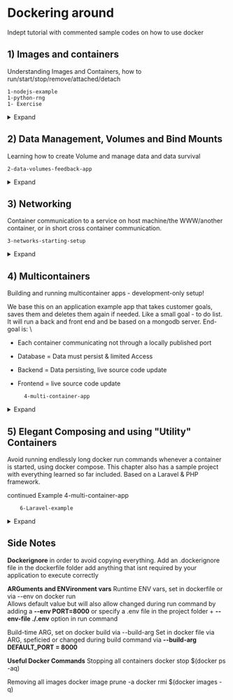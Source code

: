 # Dockering around

Indept tutorial with commented sample codes on how to use docker 

## 1) Images and containers
Understanding Images and Containers, how to run/start/stop/remove/attached/detach

    1-nodejs-example
    1-python-rng
    1- Exercise

<details>
     <summary>Expand</summary>

 

   ### Deleting images and containers 

   Listing images by **docker images**, and containers by **docker ps** 

   Either run a docker **rm all_the_container_names** you want to remove found via docker ps -a. \
   Similarly **docker rmi** removes images by img id, but only if no (even stopped) container is based on that image anymore

   **docker image prune** removes all unused images

   **docker --rm run image_name** add the --rm flag in the run command will remove as soon as container is stopped

   ### Tagging/naming images/containers 
   **docker image inspect img_id** to get metadata 

   name container by: \
   **docker run --name own_name img_id**
   e.g docker run -p 3000:80 -d --rm --name kiki_goals 568dceade80f   see docker run --help for clarification of -d and --rm

   name images by: \
   **docker build -t goals:latest_kiki .** 
   name : tag principle, name defines a group of possible mor specialized images e.g python, tag defines a specialized image within group of images e.g python version \
   New containers can be run by defining the tag instead of image ID

   re-tagging images by 
   **docker tag old_name:tag new_name**
   creates clone of old images with new name but will not delete old image

   ### Pushing docker images on docker hub
   1) Log into docker hub and create a repo there, repo = images
   2) Rename image to repo name 
   3) Log in to docker as admin of the repo 
   4) Use the provided push command on docker hub locally


   To pull simple go **docker pull name** will always pull the latest image of this repo, can also do docker run if the image isnt there locally docker will check on docker hub

</details>

## 2) Data Management, Volumes and Bind Mounts
Learning how to create Volume and manage data and data survival 

    2-data-volumes-feedback-app

<details>
     <summary>Expand</summary>
     
   Images are read only (Code + Environment), not changeable once built \
   Temp app data (user input) is stored in containers with read/write access. Dynamic, changing and cleared regularly \
   Permanent App data (User accounts eg)fetched/produced in running container, store in files/database/ most not be lost if 
   container stops/restarts, read/write, stored with container + volumes

   ### Volumes
   Managed by Docker, used fot persistent data one does not need to edit directly, e.g user accounts, feedback text etc

   Check Data_volumes_feedback_app to see an example for volumes \
   Problem if container is removed, all created data in the container is lost, using volumes structures for this problem. 

   Volumes = folders on the host machine which are mounted (made available) into containers  /some_path(host) -> /app/user_data
   Connect a folder outside the container with a folder inside, changes are made to either a reflected in both. Volumes but only named, persist if a container is shut down.

   See the volumes: 

       docker volume ls

   Create an anonymous volume: \

       docker run -v /app/data or inside the dockerfile via VOLUME

   Create a named volume during first-time running a container: \

       docker run -v data:/app/data

   Create a Bind Mount: \

       docker run -v /path/to/code:/app/code

   Removing Anonymous Volumes: \

       docker volume rm VOL_NAME** or **docker volume prune

   ### Bind Mounts
   Managed by yourself = you define folder/path on host machine \
   Used for presistent/editable data e.g source code

   Create a bind mount during via run container command: \

       docker run -d -p 3000:80 --rm --name feedback-app  -v feedback:/app/feedback -v "absolute_path_to_project_folder:/app" -v /app/node_modules image_name( this is created by npm install)

       shortcut: -v "%cd%":/app

   First **-v feedback:/app/feedback** will create a named volume managed by docker for the feedback files. If we omit this we get copies on our local machine as well in the original app/path but this is not desired since we dont want to manage them by ourselves

   Second **-v "absolute_path_to_project_folder:/app"** This will override everything in the container app folder with the local machine folder. We use it to sync the code in real time e.g when we change the feedback.html and reload we see the change immediately. But that also means everything in the docker file e.g run npm install is rendered useless.

   Third **-v /app/node_modules image_name** To counter the effect of the bind mount previously mentioned, have an anonymous volume running in parallel, longer path wins and gets priority. This will ensure that the npm install content stays alive. But this must be specified in the docker run command not the docker file itself then.
  

   ### Side notes
   Code changes to the .js file are not reflected in real time, due to a nodejs specific problem, visit **server.js** and **package.json** to see. In short use a package which watches the file system and restarts the node server whenever sth changes. Add to jsonfile: 

        "devDependencies": {"nodemon":"2.0.20" } 

   Read-only mode by adding :ro, eg docker run -v /path/to/code:/app/code:ro \
   For example for source code, container should not be able to write and change the code. But make sure to exclude all folders that should be changed by the container during run time. Good practice to clarify things. watch the oder :ro needs to be last of all declared volumes. E.g

    docker run -d --rm -p 3000:80 --name feedback-app -v feedback:/app/feedback -v /app/node_modules -v /app/temp -v "path/to/codebase:/app:ro" volumes:latest

   Inspect via **docker volume inspect VOLUME_NAME**

   Bind VS Copy \
   Keep in mind most of the volume command are called during a development process. Once the app is finished bind mounts wont be used and hence we still need the copy . . in the docker file

</details>

## 3) Networking 
Container communication to a service on host machine/the WWW/another container, or in short cross container communication.

    3-networks-starting-setup

<details>
    <summary>Expand</summary>

For visualization of this example get postman and send a get request to localhost:3000/movies \
send a post request to localhost:3000/favorites choose json format, adding via raw body format {"name": , "type": , "url" :} \
Check via get request to favorites if it was saved correctly and voila good job

### Three ways of communications 

WWW \
Requesting from inside a container to WWW will just work 

Local Machine \
Requesting to a local machine server needs a change in domain to be understood by docker. \
**local host** needs to be changed into **host.docker.internal** on the js.script, can be used anywhere where one needs a domain/url like mongodb or html etc etc

Container to Container \
In our example run an image / mongo from dockerhub in this case. For in depth go to docker hub and read the doc. \
Hard way, rebuild everytime to adjust to ip change and manual look up: \
**docker container inspect mongodb** to read out ip address of the container, and use that in the connect part of the js. script\

**Container Networks** for easier and multiple container to container communication. All containers in a docker network can talk to each other and docker will take care of IPs automacially, first create a network, then run containers with the network flag to put them inside the same network.
Container to container connection does not require any published port 

    docker network create mynetwork-net
    docker run --network my_network ...


Side notes: Network behavior can be set via --driver options, default here is bridge and makes the most sense in most cases, for more info look up more information about docker network drivers
</details>

## 4) Multicontainers 
Building and running multicontainer apps - development-only setup!

We base this on an application example app that takes customer goals, saves them and deletes them again if needed. Like a small goal - to do list. 
It will run a back and front end and be based on a mongodb server. End-goal is: \
- Each container communicating not through a locally published port 
- Database = Data must persist & limited Access
- Backend = Data persisting, live source code update
- Frontend = live source code update

        4-multi-container-app
    
<details>
    <summary>Expand</summary>

### Basic set-up
1) MongoDB Service dockerization 
Run of the dockerhub mongodb image:latest will automatically pull the image and build the container. Optional - publish the port as long as backend isnt dockerized this node api will talk to database as if run on local machine \
    
        no network: docker run --name mongodb -d --rm -p 27017:27017 mongo 

    
2)  Dockerize Backend  refer to docker file 

        no network: docker run --name goals-back --rm -d -p 80:80 backend_image_name

    
3) Dockerize Frontend, refer to docker file again, older version might need an -it interactive mode flag during run 

        no network: docker run --name react-goals -d --rm  -p 3000:3000 frontend-image_name

### Network optimization
Create a network and run all containers connected to the network w/o port publishing, only the frontend needs publishing because we want to ultimately interact with it on our local host machine. In order to have endpoints in frontend application reachable we need to publish port 80 on the backend application, so that that application is still available on local host, front-end needs to due to how react works. Frontend part that runs in container doesnt care about the network so no network addition necessary

        Docker network create goals-net

        Docker run --name mongodb --rm -d --network goals-net mongo

        Docker run --name goals-back --rm -d --network goals-net -p 80:80 backend_img_name

        Docker run --name goals-front --rm -d -p 3000:3000 -it frontend_img_name


### Volume addition 

**Database** \
If database is stopped, goals are deleted due to container removal. Data needs to be detached, refer to documentation to see that data is stored in :/data/db. Add named volume to secure data, and refer to documentation for authentication/security for limited access
(if version with volume is run before without credentials delete and restart)

        Docker run --name mongodb --rm -d --network goals-net -v data:/data/db -e MONGO_INITDB_ROOT_USERNAME=username -e MONGO_INITDB_ROOT_PASSWORD=secret mongo
    
**Backend**
Log files should persist via named volume in working dir(or bind depends on what you want) and live source code update via bind mount. 
Change app.js to restart server with every change by introducing nodemon, and running via start 

        Docker run --name goals-back --rm -d --network goals-net -p 80:80 -v logs:/app/logs -v "full_path:/app" -v /app/node_modules -e MONGODB_USERNAME=name -e MONGODB_PASSWORD=password backend_img_name

**Frontend**
We want live source code update via bind mount 

        Docker run --name goals-front --rm -d -p 3000:3000 -it -v "\full_path_to_src:/app/src" frontend 
</details>


## 5) Elegant Composing and using "Utility" Containers
Avoid running endlessly long docker run commands whenever a container is started, using docker compose. This chapter also has a sample project with everything learned so far included. Based on a Laravel & PHP framework. 

continued Example 
        4-multi-container-app

        6-Laravel-example

<details>
    <summary>Expand</summary>

**Docker Compose**
It is one config file + orchestration commmands (build, start, stop) to run an application based on x-numbers of containers. Not suited to manage multiple containers on different hosts
Follows a strict keyword composition and set indentation rules/ docker extention for codes might be helpful.

- Two blanks indicates child parent relationship \
- Service children are containers and by default when using docker compose containers are removed upon stopping \
- Usually no network required because compose will automatically create a new environment for all services specified in compose file and will add them to said network. \

Run command is simply 
     docker-compose up -d

Stop and delete all containers and the default network, -v flag to also delete all volumes
    docker-compose down (-v)

Force a rebuild of images with
    docker-compose --build

All options with docker-compose up --help

**Utility Container**
Say we have the case that we need to create a json file, but npm init requires node to be installed, however the entire point of docker is that we dont need to have dependencies on our local machine. Node is an official image on docker though

    docker run -it -d node 

Docker exec command allows to run certain commands inside a running container besides default command. Override default command, which is executable with npm init. Note though that the project is created in the container to which we have no access. But we can create a dockerfile, assign a workdir and mirror that. 

    docker exec -it -v path_to_project:/app node_container_name npm init

Alternatively use a docker compose via run to run individual containers, be aware that containers are not automatically removed, add --rm

    docker-compose run/(exec) service_name command_of_our_choice
    docker-compose run --rm npm init


**Laravel Example**
Quick look at laravel reveals that dependencies are a nightmare. Target setup: some host machine folder with source code. Three application containers. One PHP interpreter container to which Host machine folder is exposed. A Nginx web server container, connected to the PHP Interpreter. A MySQL database container is then exposed to the PHP Interpreter as well
Also we need 2 utility containers. A "composer" container (package manager), a "npm" container and a "Laravel Artisan" container. A total of 6 containers

Get the official command on laravel and tweak it, . = /var/www/html as root folder

    docker-compose run --rm composer create-project laravel/laravel .

Adjust the .env to use the selected usernames and password set in mysql.env in the ./env folder 
As to laravel conform use homestead as user and database name

</details>

## Side Notes

**Dockerignore** in order to avoid copying everything. Add an .dockerignore file in the dockerfile folder
add anything that isnt required by your application to execute correctly

**ARGuments and ENVironment vars**
Runtime ENV vars, set in dockerfile or via --env on docker run \
Allows default value but will also allow changed during run command by adding a **--env PORT=8000**
or specify a .env file in the project folder + **--env-file ./.env** option in run command

Build-time ARG, set on docker build via --build-arg
Set in docker file via ARG, speficied or changed during build command via **--build-arg DEFAULT_PORT = 8000**

**Useful Docker Commands**
Stopping all containers
    docker stop $(docker ps -aq)

Removing all images
    docker image prune -a
    docker rmi $(docker images -q)